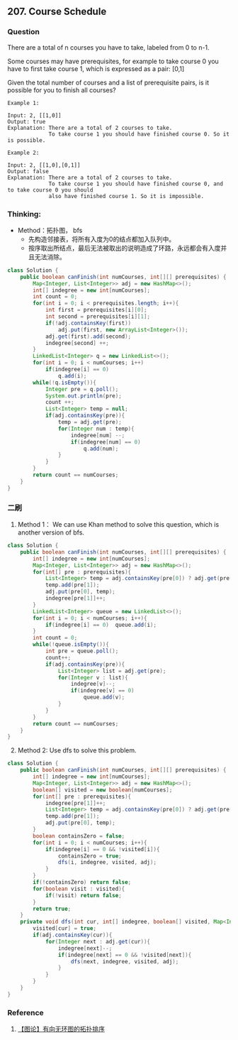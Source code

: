 ## 207. Course Schedule

### Question
There are a total of n courses you have to take, labeled from 0 to n-1.

Some courses may have prerequisites, for example to take course 0 you have to first take course 1, which is expressed as a pair: [0,1]

Given the total number of courses and a list of prerequisite pairs, is it possible for you to finish all courses?

```
Example 1:

Input: 2, [[1,0]] 
Output: true
Explanation: There are a total of 2 courses to take. 
             To take course 1 you should have finished course 0. So it is possible.

Example 2:

Input: 2, [[1,0],[0,1]]
Output: false
Explanation: There are a total of 2 courses to take. 
             To take course 1 you should have finished course 0, and to take course 0 you should
             also have finished course 1. So it is impossible.
```

### Thinking:
* Method：拓扑图， bfs
	* 先构造邻接表，将所有入度为0的结点都加入队列中。
	* 按序取出所结点，最后无法被取出的说明造成了环路，永远都会有入度并且无法消除。

```Java
class Solution {
    public boolean canFinish(int numCourses, int[][] prerequisites) {
        Map<Integer, List<Integer>> adj = new HashMap<>();
        int[] indegree = new int[numCourses];
        int count = 0;
        for(int i = 0; i < prerequisites.length; i++){
            int first = prerequisites[i][0];
            int second = prerequisites[i][1];
            if(!adj.containsKey(first))
                adj.put(first, new ArrayList<Integer>());
            adj.get(first).add(second);
            indegree[second] ++;
        }
        LinkedList<Integer> q = new LinkedList<>();
        for(int i = 0; i < numCourses; i++)
            if(indegree[i] == 0)
                q.add(i);
        while(!q.isEmpty()){
            Integer pre = q.poll();
            System.out.println(pre);
            count ++;
            List<Integer> temp = null;
            if(adj.containsKey(pre)){
                temp = adj.get(pre);
                for(Integer num : temp){
                    indegree[num] --;
                    if(indegree[num] == 0)
                        q.add(num);
                }
            }
        }
        return count == numCourses;
    }
}
```

### 二刷
1. Method 1： We can use Khan method to solve this question, which is another version of bfs.
```Java
class Solution {
    public boolean canFinish(int numCourses, int[][] prerequisites) {
        int[] indegree = new int[numCourses];
        Map<Integer, List<Integer>> adj = new HashMap<>();
        for(int[] pre : prerequisites){
            List<Integer> temp = adj.containsKey(pre[0]) ? adj.get(pre[0]) : new ArrayList<Integer>();
            temp.add(pre[1]);
            adj.put(pre[0], temp);
            indegree[pre[1]]++;
        }
        LinkedList<Integer> queue = new LinkedList<>();
        for(int i = 0; i < numCourses; i++){
            if(indegree[i] == 0)  queue.add(i);
        }
        int count = 0;
        while(!queue.isEmpty()){
            int pre = queue.poll();
            count++;
            if(adj.containsKey(pre)){
                List<Integer> list = adj.get(pre);
                for(Integer v : list){
                    indegree[v]--;
                    if(indegree[v] == 0)
                        queue.add(v);
                }
            }
        }
        return count == numCourses;
    }
}
```

2. Method 2: Use dfs to solve this problem.
```Java
class Solution {
    public boolean canFinish(int numCourses, int[][] prerequisites) {
        int[] indegree = new int[numCourses];
        Map<Integer, List<Integer>> adj = new HashMap<>();
        boolean[] visited = new boolean[numCourses];
        for(int[] pre : prerequisites){
            indegree[pre[1]]++;
            List<Integer> temp = adj.containsKey(pre[0]) ? adj.get(pre[0]): new ArrayList<>();
            temp.add(pre[1]);
            adj.put(pre[0], temp);
        }
        boolean containsZero = false;
        for(int i = 0; i < numCourses; i++){
            if(indegree[i] == 0 && !visited[i]){
                containsZero = true;
                dfs(i, indegree, visited, adj);
            }
        }
        if(!containsZero) return false;
        for(boolean visit : visited){
            if(!visit) return false;
        }
        return true;
    }
    private void dfs(int cur, int[] indegree, boolean[] visited, Map<Integer, List<Integer>> adj){
        visited[cur] = true;
        if(adj.containsKey(cur)){
            for(Integer next : adj.get(cur)){
                indegree[next]--;
                if(indegree[next] == 0 && !visited[next]){
                    dfs(next, indegree, visited, adj);
                }
            }
        }
    }
}
```

### Reference
1. [【图论】有向无环图的拓扑排序](https://www.cnblogs.com/en-heng/p/5085690.html)